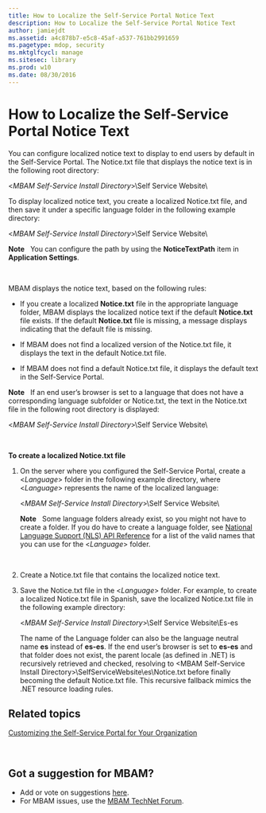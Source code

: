 ```yaml
---
title: How to Localize the Self-Service Portal Notice Text
description: How to Localize the Self-Service Portal Notice Text
author: jamiejdt
ms.assetid: a4c878b7-e5c8-45af-a537-761bb2991659
ms.pagetype: mdop, security
ms.mktglfcycl: manage
ms.sitesec: library
ms.prod: w10
ms.date: 08/30/2016
---
```



# How to Localize the Self-Service Portal Notice Text


You can configure localized notice text to display to end users by default in the Self-Service Portal. The Notice.txt file that displays the notice text is in the following root directory:

&lt;*MBAM Self-Service Install Directory*&gt;\\Self Service Website\\

To display localized notice text, you create a localized Notice.txt file, and then save it under a specific language folder in the following example directory:

&lt;*MBAM Self-Service Install Directory*&gt;\\Self Service Website\\

**Note**  
You can configure the path by using the **NoticeTextPath** item in **Application Settings**.

 

MBAM displays the notice text, based on the following rules:

-   If you create a localized **Notice.txt** file in the appropriate language folder, MBAM displays the localized notice text if the default **Notice.txt** file exists. If the default **Notice.txt** file is missing, a message displays indicating that the default file is missing.

-   If MBAM does not find a localized version of the Notice.txt file, it displays the text in the default Notice.txt file.

-   If MBAM does not find a default Notice.txt file, it displays the default text in the Self-Service Portal.

**Note**  
If an end user’s browser is set to a language that does not have a corresponding language subfolder or Notice.txt, the text in the Notice.txt file in the following root directory is displayed:

&lt;*MBAM Self-Service Install Directory*&gt;\\Self Service Website\\

 

**To create a localized Notice.txt file**

1.  On the server where you configured the Self-Service Portal, create a &lt;*Language*&gt; folder in the following example directory, where &lt;*Language*&gt; represents the name of the localized language:

    &lt;*MBAM Self-Service Install Directory*&gt;\\Self Service Website\\

    **Note**  
    Some language folders already exist, so you might not have to create a folder. If you do have to create a language folder, see [National Language Support (NLS) API Reference](https://go.microsoft.com/fwlink/?LinkId=317947) for a list of the valid names that you can use for the &lt;*Language*&gt; folder.

     

2.  Create a Notice.txt file that contains the localized notice text.

3.  Save the Notice.txt file in the &lt;*Language*&gt; folder. For example, to create a localized Notice.txt file in Spanish, save the localized Notice.txt file in the following example directory:

    &lt;*MBAM Self-Service Install Directory*&gt;\\Self Service Website\\Es-es

    The name of the Language folder can also be the language neutral name **es** instead of **es-es**. If the end user’s browser is set to **es-es** and that folder does not exist, the parent locale (as defined in .NET) is recursively retrieved and checked, resolving to &lt;MBAM Self-Service Install Directory&gt;\\SelfServiceWebsite\\es\\Notice.txt before finally becoming the default Notice.txt file. This recursive fallback mimics the .NET resource loading rules.



## Related topics


[Customizing the Self-Service Portal for Your Organization](customizing-the-self-service-portal-for-your-organization.md)

 

## Got a suggestion for MBAM?
- Add or vote on suggestions [here](http://mbam.uservoice.com/forums/268571-microsoft-bitlocker-administration-and-monitoring). 
- For MBAM issues, use the [MBAM TechNet Forum](https://social.technet.microsoft.com/Forums/home?forum=mdopmbam). 





